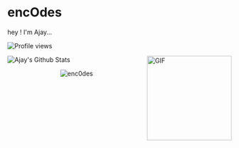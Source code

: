# encOdes
hey ! I'm Ajay...

![Profile views](https://gpvc.arturio.dev/enc0d3s)

<img align="right" alt="GIF" width="190px" src="https://i.pinimg.com/236x/dc/ef/3a/dcef3abedf0e0761203aaeb85886a6f3--jedi-knight-open-source.jpg" />

![Ajay's Github Stats](https://github-readme-stats.vercel.app/api?username=enc0des&count_private=true&include_all_commits=true&show_icons=true&&theme=gotham)
<p align="center"> <img src="https://github-readme-stats.vercel.app/api/top-langs/?username=enc0des&hide=html" alt="enc0des" /> </p>
